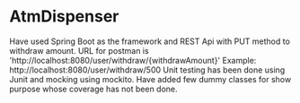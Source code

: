 # AtmDispenser
Have used Spring Boot as the framework and REST Api with PUT method to withdraw amount.
URL for postman is 'http://localhost:8080/user/withdraw/{withdrawAmount}'
Example: http://localhost:8080/user/withdraw/500
Unit testing has been done using Junit and mocking using mockito.
Have added few dummy classes for show purpose whose coverage has not been done.
